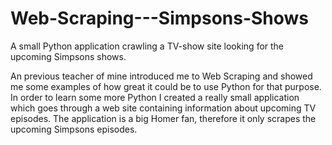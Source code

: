 # Web-Scraping---Simpsons-Shows
A small Python application crawling a TV-show site looking for the upcoming Simpsons shows.

An previous teacher of mine introduced me to Web Scraping and showed me some examples of how great it could be to use Python for that purpose.
In order to learn some more Python I created a really small application which goes through a web site containing information about upcoming TV episodes.
The application is a big Homer fan, therefore it only scrapes the upcoming Simpsons episodes.
